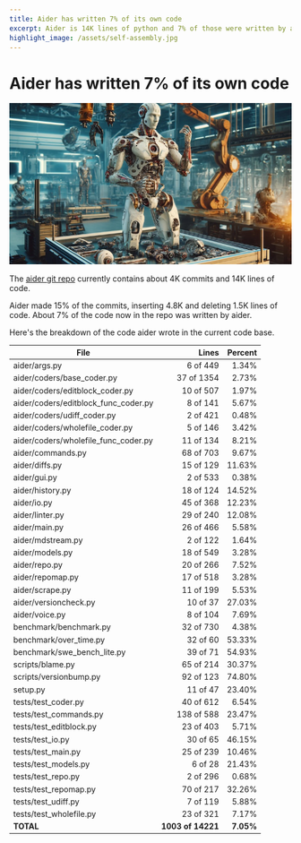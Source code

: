```yaml
---
title: Aider has written 7% of its own code
excerpt: Aider is 14K lines of python and 7% of those were written by aider itself.
highlight_image: /assets/self-assembly.jpg
---
```


# Aider has written 7% of its own code

[![self assembly](/assets/self-assembly.jpg)](https://aider.chat/assets/self-assembly.jpg)

The
[aider git repo](https://github.com/paul-gauthier/aider)
currently contains about 4K commits and 14K lines of code.

Aider made 15% of the commits, inserting 4.8K and deleting 1.5K lines of code.
About 7% of the code now in the repo was written by aider.

Here's the breakdown of the code aider wrote in the current code base.

| File | Lines | Percent |
|---|---:|---:|
|aider/args.py| 6 of 449 | 1.34% |
|aider/coders/base_coder.py| 37 of 1354 | 2.73% |
|aider/coders/editblock_coder.py| 10 of 507 | 1.97% |
|aider/coders/editblock_func_coder.py| 8 of 141 | 5.67% |
|aider/coders/udiff_coder.py| 2 of 421 | 0.48% |
|aider/coders/wholefile_coder.py| 5 of 146 | 3.42% |
|aider/coders/wholefile_func_coder.py| 11 of 134 | 8.21% |
|aider/commands.py| 68 of 703 | 9.67% |
|aider/diffs.py| 15 of 129 | 11.63% |
|aider/gui.py| 2 of 533 | 0.38% |
|aider/history.py| 18 of 124 | 14.52% |
|aider/io.py| 45 of 368 | 12.23% |
|aider/linter.py| 29 of 240 | 12.08% |
|aider/main.py| 26 of 466 | 5.58% |
|aider/mdstream.py| 2 of 122 | 1.64% |
|aider/models.py| 18 of 549 | 3.28% |
|aider/repo.py| 20 of 266 | 7.52% |
|aider/repomap.py| 17 of 518 | 3.28% |
|aider/scrape.py| 11 of 199 | 5.53% |
|aider/versioncheck.py| 10 of 37 | 27.03% |
|aider/voice.py| 8 of 104 | 7.69% |
|benchmark/benchmark.py| 32 of 730 | 4.38% |
|benchmark/over_time.py| 32 of 60 | 53.33% |
|benchmark/swe_bench_lite.py| 39 of 71 | 54.93% |
|scripts/blame.py| 65 of 214 | 30.37% |
|scripts/versionbump.py| 92 of 123 | 74.80% |
|setup.py| 11 of 47 | 23.40% |
|tests/test_coder.py| 40 of 612 | 6.54% |
|tests/test_commands.py| 138 of 588 | 23.47% |
|tests/test_editblock.py| 23 of 403 | 5.71% |
|tests/test_io.py| 30 of 65 | 46.15% |
|tests/test_main.py| 25 of 239 | 10.46% |
|tests/test_models.py| 6 of 28 | 21.43% |
|tests/test_repo.py| 2 of 296 | 0.68% |
|tests/test_repomap.py| 70 of 217 | 32.26% |
|tests/test_udiff.py| 7 of 119 | 5.88% |
|tests/test_wholefile.py| 23 of 321 | 7.17% |
|**TOTAL**| **1003 of 14221** | **7.05%** |





